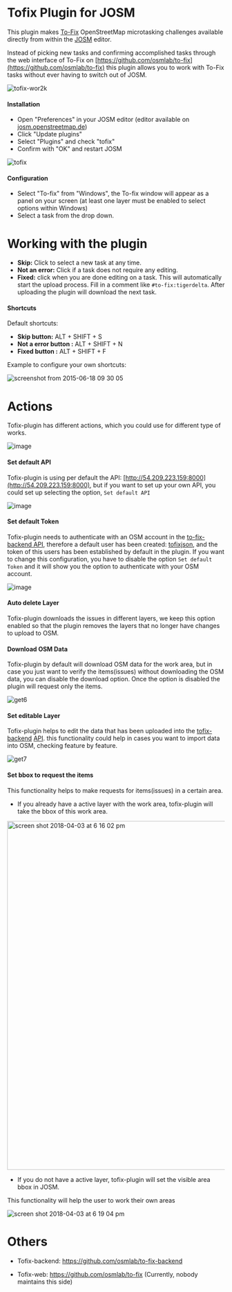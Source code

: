 # Tofix Plugin for JOSM

This plugin makes [To-Fix](http://osmlab.github.io/to-fix) OpenStreetMap microtasking challenges available directly from within the [JOSM](https://josm.openstreetmap.de/) editor.

Instead of picking new tasks and confirming accomplished tasks through the web interface of To-Fix on [https://github.com/osmlab/to-fix](https://github.com/osmlab/to-fix) this plugin allows you to work with To-Fix tasks without ever having to switch out of JOSM.

![tofix-wor2k](https://cloud.githubusercontent.com/assets/1152236/10491901/9b17bf5c-726e-11e5-9575-3c62d0412140.gif)

#### Installation

- Open "Preferences" in your JOSM editor (editor available on [josm.openstreetmap.de](https://josm.openstreetmap.de/))
- Click "Update plugins"
- Select "Plugins" and check "tofix"
- Confirm with "OK" and restart JOSM

![tofix](https://cloud.githubusercontent.com/assets/1152236/10457988/417882b4-718e-11e5-94b5-6ecf4a30eb43.gif)

#### Configuration

- Select "To-fix" from "Windows", the To-fix window will appear as a panel on your screen (at least one layer must be enabled to select options within Windows)
- Select a task from the drop down.

# Working with the plugin

- **Skip:** Click to select a new task at any time.
- **Not an error:** Click if a task does not require any editing.
- **Fixed:** click when you are done editing on a task. This will automatically start the upload process. Fill in a comment like `#to-fix:tigerdelta`. After uploading the plugin will download the next task.

#### Shortcuts

Default shortcuts:

- **Skip button:** ALT + SHIFT + S
- **Not a error button :** ALT + SHIFT + N
- **Fixed button :** ALT + SHIFT + F

Example to configure your own shortcuts:


![screenshot from 2015-06-18 09 30 05](https://cloud.githubusercontent.com/assets/1152236/8237229/6268a12a-15b3-11e5-8496-d67fdc1fc4b8.png)


# Actions

Tofix-plugin has different actions, which you could use for different type of works.

![image](https://user-images.githubusercontent.com/1152236/38279465-0d522eb8-3766-11e8-96c9-dfb7e37b160e.png)


#### Set default API

Tofix-plugin  is using per default the API: [http://54.209.223.159:8000](http://54.209.223.159:8000), but if you want to set up your own API, you could set up selecting the option, `Set default API`

![image](https://user-images.githubusercontent.com/1152236/38280650-2e8ec6bc-376c-11e8-9e5c-b182b293f2c5.png)


#### Set default Token

Tofix-plugin needs to authenticate with an OSM account in the [to-fix-backend API](https://github.com/osmlab/to-fix-backend), therefore a default user has been created: [tofixjson](https://www.openstreetmap.org/user/tofixjosm), and the token of this users has been established by default in the plugin. If you want to change this configuration, you have to disable the option `Set default Token` and it will show you the option to authenticate with your OSM account. 
 
 ![image](https://user-images.githubusercontent.com/1152236/38279739-53437a5c-3767-11e8-8e18-30a6afcf4ad5.png)
 

#### Auto delete Layer

Tofix-plugin downloads the issues in different layers, we keep this option enabled so that the plugin removes the layers that no longer have changes to upload to OSM.

#### Download OSM Data

Tofix-plugin by default will download OSM data for the work area, but in case you just want to verify the items(issues)  without downloading the OSM data, you can disable the download option. Once the option is disabled the plugin will request only the items.

![get6](https://user-images.githubusercontent.com/1152236/38280298-3a8676e2-376a-11e8-8d1f-4cd17c7690c4.gif)


#### Set editable Layer

Tofix-plugin helps to edit the data that has been uploaded into the [tofix-backend](https://github.com/osmlab/to-fix-backend) [API](http://54.209.223.159:8000).  this functionality could help in cases you want to import data into OSM, checking feature by feature.

![get7](https://user-images.githubusercontent.com/1152236/38280393-a2d406ce-376a-11e8-80af-c6155847a840.gif)


#### Set bbox to request the items

This functionality helps to make requests for items(issues) in a certain area.

- If you already have a active layer with the work area, tofix-plugin will take the bbox of this work area.


<img width="806" alt="screen shot 2018-04-03 at 6 16 02 pm" src="https://user-images.githubusercontent.com/1152236/38280510-52025416-376b-11e8-8c09-602f20a27e3f.png">


- If you do not have a active layer, tofix-plugin will set the visible area bbox in JOSM.

This functionality will help the user to work their own areas


![screen shot 2018-04-03 at 6 19 04 pm](https://user-images.githubusercontent.com/1152236/38280570-c6992c8c-376b-11e8-8f1e-39fbbcccad27.png)



# Others

- Tofix-backend: https://github.com/osmlab/to-fix-backend

- Tofix-web: https://github.com/osmlab/to-fix (Currently, nobody maintains this side)

